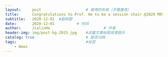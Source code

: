 ```yaml
---
layout:     post   				    # 使用的布局（不需要改）
title:      Congratulations to Prof. He to be a session chair @2020 MRS Fall meeting				# 标题 
subtitle:   2020-12-01	#副标题
date:       2020-12-01			# 时间
author:     JialinHe						# 作者
header-img: img/post-bg-2015.jpg 	#这篇文章标题背景图片
catalog: true 						# 是否归档
tags:								#标签
    - News
---
```


<!-- ## Congratulations to Prof. He to be a session chair @2020 MRS Fall meeting -->

